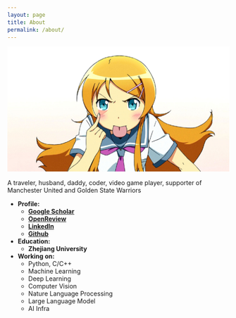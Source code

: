```yaml
---
layout: page
title: About
permalink: /about/
---
```


![](https://raw.githubusercontent.com/kakack/kakack.github.io/master/_images/myprofile.jpg)

A traveler, husband, daddy, coder, video game player, supporter of Manchester United and Golden State Warriors

- **Profile:**
	+ **[Google Scholar](https://scholar.google.com/citations?view_op=list_works&hl=zh-CN&authuser=1&user=4Lt1ETcAAAAJ)**
	+ **[OpenReview](https://openreview.net/profile?id=~Kai_Chen45)**
	+ **[LinkedIn](https://www.linkedin.com/in/kakack/)**
	+ **[Github](https://github.com/kakack)**
- **Education:**
	+ **Zhejiang University** 
- **Working on:**
	+ Python, C/C++
	+ Machine Learning
	+ Deep Learning
	+ Computer Vision
	+ Nature Language Processing
	+ Large Language Model
	+ AI Infra